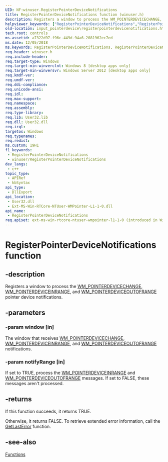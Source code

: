 ```yaml
---
UID: NF:winuser.RegisterPointerDeviceNotifications
title: RegisterPointerDeviceNotifications function (winuser.h)
description: Registers a window to process the WM_POINTERDEVICECHANGE, WM_POINTERDEVICEINRANGE, and WM_POINTERDEVICEOUTOFRANGE pointer device notifications.
helpviewer_keywords: ["RegisterPointerDeviceNotifications","RegisterPointerDeviceNotifications function","input_pointerdevice.registerpointerdevicenotifications","unifiedinputstack.registerpointerdevicenotifications","winuser/RegisterPointerDeviceNotifications"]
old-location: input_pointerdevice\registerpointerdevicenotifications.htm
tech.root: controls
ms.assetid: a7322d97-f96c-449d-94a6-2081962ec7ed
ms.date: 12/05/2018
ms.keywords: RegisterPointerDeviceNotifications, RegisterPointerDeviceNotifications function, input_pointerdevice.registerpointerdevicenotifications, unifiedinputstack.registerpointerdevicenotifications, winuser/RegisterPointerDeviceNotifications
req.header: winuser.h
req.include-header: 
req.target-type: Windows
req.target-min-winverclnt: Windows 8 [desktop apps only]
req.target-min-winversvr: Windows Server 2012 [desktop apps only]
req.kmdf-ver: 
req.umdf-ver: 
req.ddi-compliance: 
req.unicode-ansi: 
req.idl: 
req.max-support: 
req.namespace: 
req.assembly: 
req.type-library: 
req.lib: User32.lib
req.dll: User32.dll
req.irql: 
targetos: Windows
req.typenames: 
req.redist: 
ms.custom: 19H1
f1_keywords:
 - RegisterPointerDeviceNotifications
 - winuser/RegisterPointerDeviceNotifications
dev_langs:
 - c++
topic_type:
 - APIRef
 - kbSyntax
api_type:
 - DllExport
api_location:
 - User32.dll
 - Ext-MS-Win-RTCore-NTUser-WMPointer-L1-1-0.dll
api_name:
 - RegisterPointerDeviceNotifications
req.apiset: ext-ms-win-rtcore-ntuser-wmpointer-l1-1-0 (introduced in Windows 10, version 10.0.14393)
---
```


# RegisterPointerDeviceNotifications function


## -description

Registers a window to process the <a href="/windows/win32/inputmsg/wm-pointerdevicechange">WM_POINTERDEVICECHANGE</a>,
<a href="/windows/win32/inputmsg/wm-pointerdeviceinrange">WM_POINTERDEVICEINRANGE</a>, and
<a href="/windows/win32/inputmsg/wm-pointerdeviceoutofrange">WM_POINTERDEVICEOUTOFRANGE</a> pointer device notifications.

## -parameters

### -param window [in]

The window that receives <a href="/windows/win32/inputmsg/wm-pointerdevicechange">WM_POINTERDEVICECHANGE</a>,
<a href="/windows/win32/inputmsg/wm-pointerdeviceinrange">WM_POINTERDEVICEINRANGE</a>, and
<a href="/windows/win32/inputmsg/wm-pointerdeviceoutofrange">WM_POINTERDEVICEOUTOFRANGE</a> notifications.

### -param notifyRange [in]

If set to TRUE, process the <a href="/windows/win32/inputmsg/wm-pointerdeviceinrange">WM_POINTERDEVICEINRANGE</a> and
<a href="/windows/win32/inputmsg/wm-pointerdeviceoutofrange">WM_POINTERDEVICEOUTOFRANGE</a> messages. If set to FALSE, these messages aren't processed.

## -returns

If this function succeeds, it returns TRUE.
 
Otherwise, it returns FALSE. To retrieve extended error information, call the <a href="/windows/desktop/api/errhandlingapi/nf-errhandlingapi-getlasterror">GetLastError</a> function.

## -see-also

<a href="/previous-versions/windows/desktop/input_pointerdevice/functions">Functions</a>
